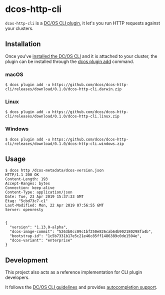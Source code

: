 # dcos-http-cli

`dcos-http-cli` is a [DC/OS CLI plugin](https://docs.mesosphere.com/latest/cli/plugins/),
it let's you run HTTP requests against your clusters.

## Installation

Once you've [installed the DC/OS CLI](https://docs.mesosphere.com/latest/cli/install/) and it is attached to your cluster,
the plugin can be installed through the [dcos plugin add](https://docs.mesosphere.com/latest/cli/command-reference/dcos-plugin/dcos-plugin-add/) command.

### macOS

```console
$ dcos plugin add -u https://github.com/dcos/dcos-http-cli/releases/download/0.1.0/dcos-http-cli.darwin.zip
```

### Linux

```console
$ dcos plugin add -u https://github.com/dcos/dcos-http-cli/releases/download/0.1.0/dcos-http-cli.linux.zip
```

### Windows

```console
$ dcos plugin add -u https://github.com/dcos/dcos-http-cli/releases/download/0.1.0/dcos-http-cli.windows.zip
```

## Usage

```console
$ dcos http /dcos-metadata/dcos-version.json
HTTP/1.1 200 OK
Content-Length: 193
Accept-Ranges: bytes
Connection: keep-alive
Content-Type: application/json
Date: Tue, 23 Apr 2019 15:37:33 GMT
Etag: "5cbd73c7-c1"
Last-Modified: Mon, 22 Apr 2019 07:56:55 GMT
Server: openresty


{
  "version": "1.13.0-alpha",
  "dcos-image-commit": "5263b0cc09c1bf250e826cab64b902180298fa4b",
  "bootstrap-id": "1c5b7331b17e5c21e46c85ff1486389c0de1504e",
  "dcos-variant": "enterprise"
}
```

## Development

This project also acts as a reference implementation for CLI plugin developers.

It follows the [DC/OS CLI guidelines](https://github.com/dcos/dcos-cli/blob/master/design/style.md)
and provides [autocompletion support](https://github.com/dcos/dcos-cli/blob/master/design/plugin.md#add-autocompletion-to-a-plugin).
